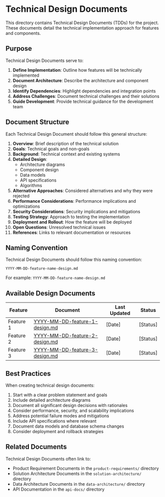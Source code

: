 # Technical Design Documents

This directory contains Technical Design Documents (TDDs) for the project. These documents detail the technical implementation approach for features and components.

## Purpose

Technical Design Documents serve to:

1. **Define Implementation**: Outline how features will be technically implemented
2. **Document Architecture**: Describe the architecture and component design
3. **Identify Dependencies**: Highlight dependencies and integration points
4. **Address Challenges**: Document technical challenges and their solutions
5. **Guide Development**: Provide technical guidance for the development team

## Document Structure

Each Technical Design Document should follow this general structure:

1. **Overview**: Brief description of the technical solution
2. **Goals**: Technical goals and non-goals
3. **Background**: Technical context and existing systems
4. **Detailed Design**: 
   - Architecture diagrams
   - Component design
   - Data models
   - API specifications
   - Algorithms
5. **Alternative Approaches**: Considered alternatives and why they were rejected
6. **Performance Considerations**: Performance implications and optimizations
7. **Security Considerations**: Security implications and mitigations
8. **Testing Strategy**: Approach to testing the implementation
9. **Deployment and Rollout**: How the feature will be deployed
10. **Open Questions**: Unresolved technical issues
11. **References**: Links to relevant documentation or resources

## Naming Convention

Technical Design Documents should follow this naming convention:

```
YYYY-MM-DD-feature-name-design.md
```

For example: `YYYY-MM-DD-feature-name-design.md`

## Available Design Documents

| Feature | Document | Last Updated | Status |
|---------|----------|-------------|--------|
| Feature 1 | [YYYY-MM-DD-feature-1-design.md](./YYYY-MM-DD-feature-1-design.md) | [Date] | [Status] |
| Feature 2 | [YYYY-MM-DD-feature-2-design.md](./YYYY-MM-DD-feature-2-design.md) | [Date] | [Status] |
| Feature 3 | [YYYY-MM-DD-feature-3-design.md](./YYYY-MM-DD-feature-3-design.md) | [Date] | [Status] |

## Best Practices

When creating technical design documents:

1. Start with a clear problem statement and goals
2. Include detailed architecture diagrams
3. Document all significant design decisions with rationales
4. Consider performance, security, and scalability implications
5. Address potential failure modes and mitigations
6. Include API specifications where relevant
7. Document data models and database schema changes
8. Consider deployment and rollback strategies

## Related Documents

Technical Design Documents often link to:
- Product Requirement Documents in the `product-requirements/` directory
- Solution Architecture Documents in the `solution-architecture/` directory
- Data Architecture Documents in the `data-architecture/` directory
- API Documentation in the `api-docs/` directory 